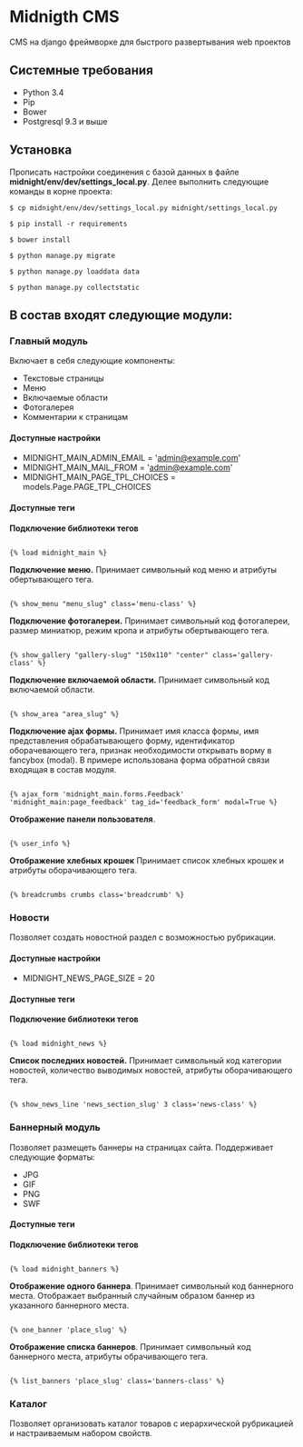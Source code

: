# Midnigth CMS

CMS на django фреймворке для быстрого развертывания web проектов

## Системные требования

* Python 3.4
* Pip
* Bower
* Postgresql 9.3 и выше

## Установка

Прописать настройки соединения с базой данных в файле **midnight/env/dev/settings_local.py**.
Делее выполнить следующие команды в корне проекта:

```
$ cp midnight/env/dev/settings_local.py midnight/settings_local.py

$ pip install -r requirements

$ bower install

$ python manage.py migrate

$ python manage.py loaddata data

$ python manage.py collectstatic
```

## В состав входят следующие модули:

### Главный модуль
Включает в себя следующие компоненты:

* Текстовые страницы
* Меню
* Включаемые области
* Фотогалерея
* Комментарии к страницам

#### Доступные настройки

* MIDNIGHT_MAIN_ADMIN_EMAIL = 'admin@example.com'
* MIDNIGHT_MAIN_MAIL_FROM = 'admin@example.com'
* MIDNIGHT_MAIN_PAGE_TPL_CHOICES = models.Page.PAGE_TPL_CHOICES

#### Доступные теги
**Подключение библиотеки тегов**

```

{% load midnight_main %}

```

**Подключение меню.** Принимает символьный код меню и атрибуты обертывающего тега.

```

{% show_menu "menu_slug" class='menu-class' %}

```

**Подключение фотогалереи.** Принимает символьный код фотогалереи, размер миниатюр, режим кропа и атрибуты обертывающего тега.

```

{% show_gallery "gallery-slug" "150x110" "center" class='gallery-class' %}

```

**Подключение включаемой области.** Принимает символьный код включаемой области.

```

{% show_area "area_slug" %}

```

**Подключение ajax формы.** Принимает имя класса формы, имя представления обрабатывающего форму, 
идентификатор оборачевающего тега, признак необходимости открывать ворму в fancybox (modal). 
В примере использована форма обратной связи входящая в состав модуля. 

```

{% ajax_form 'midnight_main.forms.Feedback' 'midnight_main:page_feedback' tag_id='feedback_form' modal=True %}

```

**Отображение панели пользователя**.

```

{% user_info %}

```

**Отображение хлебных крошек** Принимает список хлебных крошек и атрибуты оборачивающего тега.

```

{% breadcrumbs crumbs class='breadcrumb' %}

```

### Новости
Позволяет создать новостной раздел с возможностью рубрикации.

#### Доступные настройки

* MIDNIGHT_NEWS_PAGE_SIZE = 20

#### Доступные теги

**Подключение библиотеки тегов**

```

{% load midnight_news %}

```

**Список последних новостей.** Принимает символьный код категории новостей, количество выводимых новостей, атрибуты оборачивающего тега.

```

{% show_news_line 'news_section_slug' 3 class='news-class' %}

```

### Баннерный модуль
Позволяет размещеть баннеры на страницах сайта. Поддерживает следующие форматы:

* JPG
* GIF
* PNG
* SWF

#### Доступные теги

**Подключение библиотеки тегов**

```

{% load midnight_banners %}

```

**Отображение одного баннера**. Принимает символьный код баннерного места. Отображает выбранный случайным образом баннер из указанного баннерного места.

```

{% one_banner 'place_slug' %}

```

**Отображение списка баннеров**. Принимает символьный код баннерного места, атрибуты обрачивающего тега.

```

{% list_banners 'place_slug' class='banners-class' %}

```


### Каталог
Позволяет организовать каталог товаров с иерархической рубрикацией и настраиваемым набором свойств.